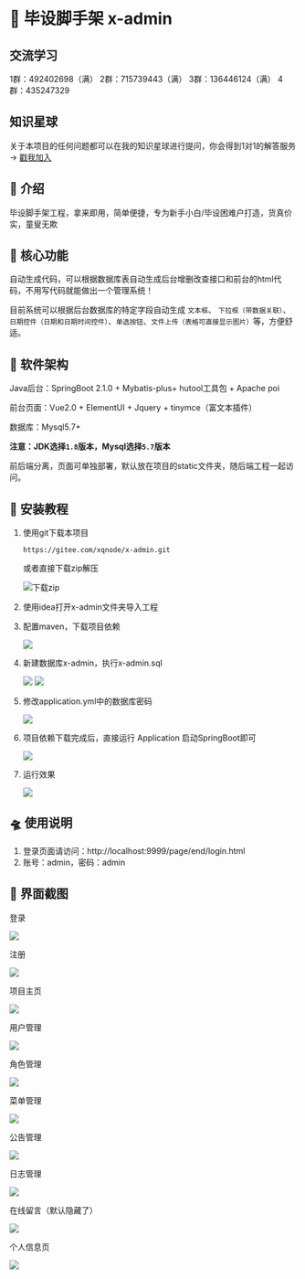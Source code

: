 # 🚀 毕设脚手架 x-admin

## 交流学习
1群：492402698（满） 2群：715739443（满） 3群：136446124（满） 4群：435247329

## 知识星球
关于本项目的任何问题都可以在我的知识星球进行提问，你会得到1对1的解答服务 → <a href="https://t.zsxq.com/08x4zzHWo">戳我加入</a>

## 🛫 介绍
毕设脚手架工程，拿来即用，简单便捷，专为新手小白/毕设困难户打造，货真价实，童叟无欺

## 👑 核心功能
自动生成代码，可以根据数据库表自动生成后台增删改查接口和前台的html代码，不用写代码就能做出一个管理系统！

目前系统可以根据后台数据库的特定字段自动生成 `文本框`、 `下拉框（带数据关联）`、`日期控件（日期和日期时间控件）`、`单选按钮`、`文件上传（表格可直接显示图片）`等，方便舒适。


## 🚂 软件架构
Java后台：SpringBoot 2.1.0 + Mybatis-plus+ hutool工具包 + Apache poi

前台页面：Vue2.0 + ElementUI + Jquery + tinymce（富文本插件）

数据库：Mysql5.7+

**注意：JDK选择`1.8`版本，Mysql选择`5.7`版本**

前后端分离，页面可单独部署，默认放在项目的static文件夹，随后端工程一起访问。


## 🚁 安装教程

1. 使用git下载本项目

    `https://gitee.com/xqnode/x-admin.git`

    或者直接下载zip解压

    ![下载zip](https://www.hualigs.cn/image/60a46392bf2a1.jpg)

2. 使用idea打开x-admin文件夹导入工程

3. 配置maven，下载项目依赖
   
   ![](https://www.hualigs.cn/image/60a463ef03442.jpg)
   
4. 新建数据库x-admin，执行x-admin.sql
   
   ![](https://www.hualigs.cn/image/60a4dec4a0c66.jpg)
   ![](https://www.hualigs.cn/image/60a4645016b23.jpg)
   
5. 修改application.yml中的数据库密码
   
   ![](https://www.hualigs.cn/image/60a4648a823b5.jpg)
   
6. 项目依赖下载完成后，直接运行 Application 启动SpringBoot即可
   
   ![](https://www.hualigs.cn/image/60a4650b7d904.jpg)
   
7. 运行效果   
   
   ![](https://www.hualigs.cn/image/60a464bbed518.jpg)

## 🛸 使用说明

1. 登录页面请访问：http://localhost:9999/page/end/login.html
2. 账号：admin，密码：admin

## 🎨 界面截图

登录

![](https://www.hualigs.cn/image/60a465c7e7d79.jpg)

注册

![](https://www.hualigs.cn/image/60a46643d0549.jpg)

项目主页

![](https://www.hualigs.cn/image/60a46662b622e.jpg)

用户管理

![](https://www.hualigs.cn/image/60a4675546135.jpg)

角色管理

![](https://www.hualigs.cn/image/60a46755483e2.jpg)

菜单管理

![](https://www.hualigs.cn/image/60a4675548b33.jpg)

公告管理

![](https://www.hualigs.cn/image/60a467ab49e80.jpg)

日志管理

![](https://www.hualigs.cn/image/60a467cfe30e7.jpg)

在线留言（默认隐藏了）

![](https://www.hualigs.cn/image/60a46805c6ea1.jpg)

个人信息页

![](https://www.hualigs.cn/image/60a4714bcc446.jpg)



